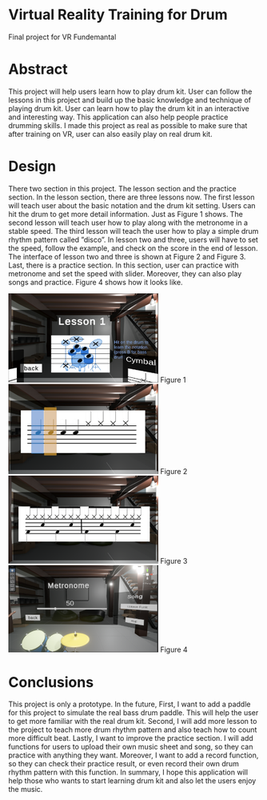 # Virtual Reality Training for Drum

Final project for VR Fundemantal

# Abstract

This project will help users learn how to play drum kit. User can follow the lessons in this project and build up the basic knowledge and technique of playing drum kit. User can learn how to play the drum kit in an interactive and interesting way. This application can also help people practice drumming skills. I made this project as real as possible to make sure that after training on VR, user can also easily play on real drum kit.

# Design

There two section in this project. The lesson section and the practice section. In the lesson section, there are three lessons now. The first lesson will teach user about the basic notation and the drum kit setting. Users can hit the drum to get more detail information. Just as Figure 1 shows. The second lesson will teach user how to play along with the metronome in a stable speed. The third lesson will teach the user how to play a simple drum rhythm pattern called ”disco”. In lesson two and three, users will have to set the speed, follow the example, and check on the score in the end of lesson. The interface of lesson two and three is shown at Figure 2 and Figure 3. Last, there is a practice section. In this section, user can practice with metronome and set the speed with slider. Moreover, they can also play songs and practice. Figure 4 shows how it looks like.

<img src="/Figure_1.png" alt="figure_1" width="300" height="auto">
Figure 1
<img src="/Figure_2.png" alt="figure_2" width="300" height="auto">
Figure 2
<img src="/Figure_3.png" alt="figure_3" width="300" height="auto">
Figure 3
<img src="/Figure_4.png" alt="figure_4" width="300" height="auto">
Figure 4

# Conclusions

This project is only a prototype. In the future, First, I want to add a paddle for this project to simulate the real bass drum paddle. This will help the user to get more familiar with the real drum kit. Second, I will add more lesson to the project to teach more drum rhythm pattern and also teach how to count more difficult beat. Lastly, I want to improve the practice section. I will add functions for users to upload their own music sheet and song, so they can practice with anything they want. Moreover, I want to add a record function, so they can check their practice result, or even record their own drum rhythm pattern with this function. In summary, I hope this application will help those who wants to start learning drum kit and also let the users enjoy the music.

